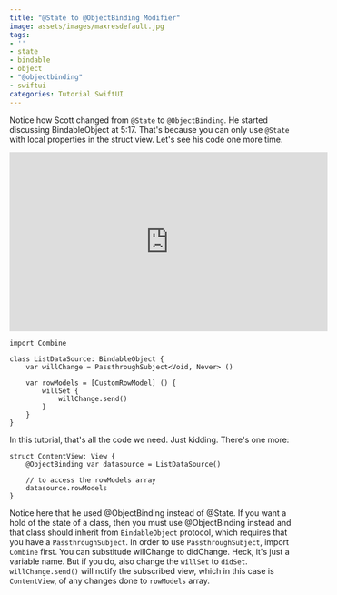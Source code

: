 ```yaml
---
title: "@State to @ObjectBinding Modifier"
image: assets/images/maxresdefault.jpg
tags:
- ''
- state
- bindable
- object
- "@objectbinding"
- swiftui
categories: Tutorial SwiftUI
---
```


Notice how Scott changed from `@State` to `@ObjectBinding`. He started discussing BindableObject at 5:17. That's because you can only use `@State` with local properties in the struct view. Let's see his code one more time.

<iframe width="560" height="315" src="https://www.youtube.com/embed/7sxdhunvSCg" frameborder="0" allow="accelerometer; autoplay; encrypted-media; gyroscope; picture-in-picture" allowfullscreen></iframe>


```
import Combine

class ListDataSource: BindableObject {
	var willChange = PassthroughSubject<Void, Never> ()
	
	var rowModels = [CustomRowModel] () {
		willSet {
			willChange.send()
		}
	}
}
```

In this tutorial, that's all the code we need. Just kidding. There's one more:

```
struct ContentView: View {
	@ObjectBinding var datasource = ListDataSource()
	
	// to access the rowModels array
	datasource.rowModels
}
```

Notice here that he used @ObjectBinding instead of @State. If you want a hold of the state of a class, then you must use @ObjectBinding instead and that class should inherit from `BindableObject` protocol, which requires that you have a `PassthroughSubject`. In order to use `PassthroughSubject`, import `Combine` first. You can substitude willChange to didChange. Heck, it's just a variable name. But if you do, also change the `willSet` to `didSet`. `willChange.send()` will notify the subscribed view, which in this case is `ContentView`, of any changes done to `rowModels` array.
